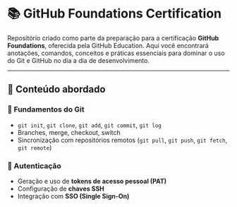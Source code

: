 # 📚 GitHub Foundations Certification

Repositório criado como parte da preparação para a certificação **GitHub Foundations**, oferecida pela GitHub Education. Aqui você encontrará anotações, comandos, conceitos e práticas essenciais para dominar o uso do Git e GitHub no dia a dia de desenvolvimento.

---

## 🧠 Conteúdo abordado

### 🔧 Fundamentos do Git
- `git init`, `git clone`, `git add`, `git commit`, `git log`
- Branches, merge, checkout, switch
- Sincronização com repositórios remotos (`git pull`, `git push`, `git fetch`, `git remote`)

### 🔐 Autenticação
- Geração e uso de **tokens de acesso pessoal (PAT)**
- Configuração de **chaves SSH**
- Integração com **SSO (Single Sign-On)**
